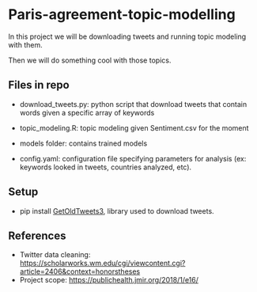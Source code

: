# Paris-agreement-topic-modelling

In this project we will be downloading tweets and running topic modeling with them.

Then we will do something cool with those topics.

## Files in repo

- download_tweets.py: python script that download tweets that contain words given a specific array of keywords

- topic_modeling.R: topic modeling given Sentiment.csv for the moment
- models folder: contains trained models

- config.yaml: configuration file specifying parameters for analysis (ex: keywords looked in tweets, countries analyzed, etc).


## Setup
- pip install [GetOldTweets3](https://github.com/Mottl/GetOldTweets3), library used to download tweets.

## References
- Twitter data cleaning: https://scholarworks.wm.edu/cgi/viewcontent.cgi?article=2406&context=honorstheses
- Project scope: https://publichealth.jmir.org/2018/1/e16/
